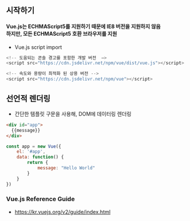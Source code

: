 ## 시작하기

#### Vue.js는 ECHMAScript5를 지원하기 때문에 IE8 버전을 지원하지 않음 <br/>하지만, 모든 ECHMAScript5 호환 브라우저를 지원

* Vue.js script import
```javascript
<!-- 도움되는 콘솔 경고를 포함한 개발 버전  —>
<script src="https://cdn.jsdelivr.net/npm/vue/dist/vue.js"></script>

<!-- 속도와 용량이 최적화 된 상용 버전 -->
<script src="https://cdn.jsdelivr.net/npm/vue"></script>
```

## 선언적 렌더링
* 간단한 템플릿 구문을 사용해, DOM에 데이터링 렌더링


```html
<div id="app">
  {{message}}
</div>
```
```javascript
const app = new Vue({
    el: '#app',
    data: function() {
        return {
            message: "Hello World"
        }
    }
})
```



### Vue.js Reference Guide
* https://kr.vuejs.org/v2/guide/index.html
